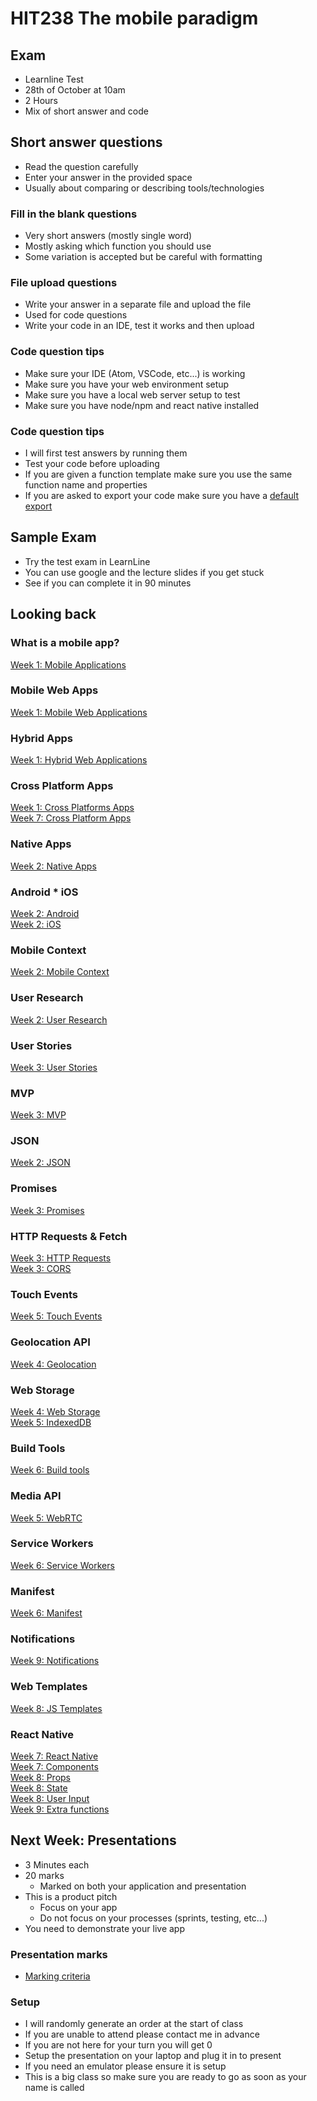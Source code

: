 <!-- .slide: data-background-image="../images/bg-smartphone.jpg" -->

# HIT238 The mobile paradigm

<!-- .slide: data-background-image="../images/bg-smartphone.jpg" -->

## Exam

- Learnline Test
- 28th of October at 10am
- 2 Hours
- Mix of short answer and code

<!-- .slide: data-background-image="../images/bg-smartphone.jpg" -->

## Short answer questions

- Read the question carefully
- Enter your answer in the provided space
- Usually about comparing or describing tools/technologies

<!-- .slide: data-background-image="../images/bg-smartphone.jpg" -->

### Fill in the blank questions

- Very short answers (mostly single word)
- Mostly asking which function you should use
- Some variation is accepted but be careful with formatting

<!-- .slide: data-background-image="../images/bg-smartphone.jpg" -->

### File upload questions

- Write your answer in a separate file and upload the file
- Used for code questions
- Write your code in an IDE, test it works and then upload

<!-- .slide: data-background-image="../images/bg-smartphone.jpg" -->

### Code question tips

- Make sure your IDE (Atom, VSCode, etc...) is working
- Make sure you have your web environment setup
- Make sure you have a local web server setup to test
- Make sure you have node/npm and react native installed

<!-- .slide: data-background-image="../images/bg-smartphone.jpg" -->

### Code question tips

- I will first test answers by running them
- Test your code before uploading
- If you are given a function template make sure you use the same function name and properties
- If you are asked to export your code make sure you have a [default export](https://cdu-hit238.github.io/slides/week7/#/5/3)

<!-- .slide: data-background-image="../images/bg-smartphone.jpg" -->

## Sample Exam

- Try the test exam in LearnLine
- You can use google and the lecture slides if you get stuck
- See if you can complete it in 90 minutes

<!-- .slide: data-background-image="../images/bg-smartphone.jpg" -->

## Looking back

<!-- .slide: data-background-image="../images/bg-smartphone.jpg" -->

### What is a mobile app?

[Week 1: Mobile Applications](https://cdu-hit238.github.io/slides/week1/#/3)

<!-- .slide: data-background-image="../images/bg-smartphone.jpg" -->

### Mobile Web Apps

[Week 1: Mobile Web Applications](https://cdu-hit238.github.io/slides/week1/#/4)

<!-- .slide: data-background-image="../images/bg-smartphone.jpg" -->

### Hybrid Apps

[Week 1: Hybrid Web Applications](https://cdu-hit238.github.io/slides/week1/#/5)

<!-- .slide: data-background-image="../images/bg-smartphone.jpg" -->

### Cross Platform Apps

[Week 1: Cross Platforms Apps](https://cdu-hit238.github.io/slides/week1/#/6)  
[Week 7: Cross Platform Apps](https://cdu-hit238.github.io/slides/week7/#/3)

<!-- .slide: data-background-image="../images/bg-smartphone.jpg" -->

### Native Apps

[Week 2: Native Apps](https://cdu-hit238.github.io/slides/week2/#/3/1)

<!-- .slide: data-background-image="../images/bg-smartphone.jpg" -->

### Android \* iOS

[Week 2: Android](https://cdu-hit238.github.io/slides/week2/#/4)  
[Week 2: iOS](https://cdu-hit238.github.io/slides/week2/#/4/2)

<!-- .slide: data-background-image="../images/bg-smartphone.jpg" -->

### Mobile Context

[Week 2: Mobile Context](https://cdu-hit238.github.io/slides/week2/#/5)

<!-- .slide: data-background-image="../images/bg-smartphone.jpg" -->

### User Research

[Week 2: User Research](https://cdu-hit238.github.io/slides/week2/#/6)

<!-- .slide: data-background-image="../images/bg-smartphone.jpg" -->

### User Stories

[Week 3: User Stories](https://cdu-hit238.github.io/slides/week3/#/2)

<!-- .slide: data-background-image="../images/bg-smartphone.jpg" -->

### MVP

[Week 3: MVP](https://cdu-hit238.github.io/slides/week3/#/1)

<!-- .slide: data-background-image="../images/bg-smartphone.jpg" -->

### JSON

[Week 2: JSON](https://cdu-hit238.github.io/slides/week2/#/9)

<!-- .slide: data-background-image="../images/bg-smartphone.jpg" -->

### Promises

[Week 3: Promises](https://cdu-hit238.github.io/slides/week3/#/3)

<!-- .slide: data-background-image="../images/bg-smartphone.jpg" -->

### HTTP Requests & Fetch

[Week 3: HTTP Requests](https://cdu-hit238.github.io/slides/week3/#/4)  
[Week 3: CORS](https://cdu-hit238.github.io/slides/week3/#/5)

<!-- .slide: data-background-image="../images/bg-smartphone.jpg" -->

### Touch Events

[Week 5: Touch Events](https://cdu-hit238.github.io/slides/week5/#/1)

<!-- .slide: data-background-image="../images/bg-smartphone.jpg" -->

### Geolocation API

[Week 4: Geolocation](https://cdu-hit238.github.io/slides/week4/#/4)

<!-- .slide: data-background-image="../images/bg-smartphone.jpg" -->

### Web Storage

[Week 4: Web Storage](https://cdu-hit238.github.io/slides/week4/#/5)  
[Week 5: IndexedDB](https://cdu-hit238.github.io/slides/week5/#/4)

<!-- .slide: data-background-image="../images/bg-smartphone.jpg" -->

### Build Tools

[Week 6: Build tools](https://cdu-hit238.github.io/slides/week6/#/1)

<!-- .slide: data-background-image="../images/bg-smartphone.jpg" -->

### Media API

[Week 5: WebRTC](https://cdu-hit238.github.io/slides/week2/#/3)

<!-- .slide: data-background-image="../images/bg-smartphone.jpg" -->

### Service Workers

[Week 6: Service Workers](https://cdu-hit238.github.io/slides/week6/#/2)

<!-- .slide: data-background-image="../images/bg-smartphone.jpg" -->

### Manifest

[Week 6: Manifest](https://cdu-hit238.github.io/slides/week6/#/3)

<!-- .slide: data-background-image="../images/bg-smartphone.jpg" -->

### Notifications

[Week 9: Notifications](https://cdu-hit238.github.io/slides/week9/#/3)

<!-- .slide: data-background-image="../images/bg-smartphone.jpg" -->

### Web Templates

[Week 8: JS Templates](https://cdu-hit238.github.io/slides/week8/#/5)

<!-- .slide: data-background-image="../images/bg-smartphone.jpg" -->

### React Native

[Week 7: React Native](https://cdu-hit238.github.io/slides/week7/#/4)  
[Week 7: Components](https://cdu-hit238.github.io/slides/week7/#/6)  
[Week 8: Props](https://cdu-hit238.github.io/slides/week8/#/2)  
[Week 8: State](https://cdu-hit238.github.io/slides/week8/#/3)  
[Week 8: User Input](https://cdu-hit238.github.io/slides/week8/#/4)  
[Week 9: Extra functions](https://cdu-hit238.github.io/slides/week9/#/1)

<!-- .slide: data-background-image="../images/bg-smartphone.jpg" -->

## Next Week: Presentations

- 3 Minutes each
- 20 marks
  - Marked on both your application and presentation
- This is a product pitch
  - Focus on your app
  - Do not focus on your processes (sprints, testing, etc...)
- You need to demonstrate your live app

<!-- .slide: data-background-image="../images/bg-smartphone.jpg" -->

### Presentation marks

- [Marking criteria](https://online.cdu.edu.au/bbcswebdav/pid-3139661-dt-content-rid-17399245_2/xid-17399245_2)

<!-- .slide: data-background-image="../images/bg-smartphone.jpg" -->

### Setup

- I will randomly generate an order at the start of class
- If you are unable to attend please contact me in advance
- If you are not here for your turn you will get 0
- Setup the presentation on your laptop and plug it in to present
- If you need an emulator please ensure it is setup
- This is a big class so make sure you are ready to go as soon as your name is called
